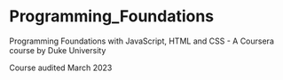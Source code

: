 # Programming_Foundations
Programming Foundations with JavaScript, HTML and CSS - A Coursera course by Duke University

Course audited March 2023
